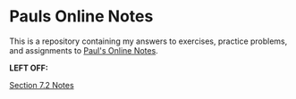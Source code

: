 # Pauls Online Notes

This is a repository containing my answers to exercises, practice problems, and
assignments to [Paul's Online Notes](https://tutorial.math.lamar.edu/).

**LEFT OFF:**

[Section 7.2 Notes](https://tutorial.math.lamar.edu/Classes/Alg/SystemsThreeVrble.aspx)
